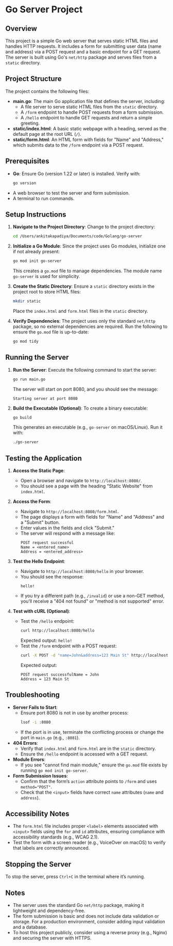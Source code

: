 
# Go Server Project

## Overview
This project is a simple Go web server that serves static HTML files and handles HTTP requests. It includes a form for submitting user data (name and address) via a POST request and a basic endpoint for a GET request. The server is built using Go's `net/http` package and serves files from a `static` directory.

## Project Structure
The project contains the following files:
- **main.go**: The main Go application file that defines the server, including:
  - A file server to serve static HTML files from the `static` directory.
  - A `/form` endpoint to handle POST requests from a form submission.
  - A `/hello` endpoint to handle GET requests and return a simple greeting.
- **static/index.html**: A basic static webpage with a heading, served as the default page at the root URL (`/`).
- **static/form.html**: An HTML form with fields for "Name" and "Address," which submits data to the `/form` endpoint via a POST request.

## Prerequisites
- **Go**: Ensure Go (version 1.22 or later) is installed. Verify with:
  ```bash
  go version
  ```
- A web browser to test the server and form submission.
- A terminal to run commands.

## Setup Instructions
1. **Navigate to the Project Directory**:
   Change to the project directory:
   ```bash
   cd /Users/ankitakapadiya/Documents/code/Golang/go-server
   ```

2. **Initialize a Go Module**:
   Since the project uses Go modules, initialize one if not already present:
   ```bash
   go mod init go-server
   ```
   This creates a `go.mod` file to manage dependencies. The module name `go-server` is used for simplicity.

3. **Create the Static Directory**:
   Ensure a `static` directory exists in the project root to store HTML files:
   ```bash
   mkdir static
   ```
   Place the `index.html` and `form.html` files in the `static` directory.

4. **Verify Dependencies**:
   The project uses only the standard `net/http` package, so no external dependencies are required. Run the following to ensure the `go.mod` file is up-to-date:
   ```bash
   go mod tidy
   ```

## Running the Server
1. **Run the Server**:
   Execute the following command to start the server:
   ```bash
   go run main.go
   ```
   The server will start on port 8080, and you should see the message:
   ```
   Starting server at port 8080
   ```

2. **Build the Executable (Optional)**:
   To create a binary executable:
   ```bash
   go build
   ```
   This generates an executable (e.g., `go-server` on macOS/Linux). Run it with:
   ```bash
   ./go-server
   ```

## Testing the Application
1. **Access the Static Page**:
   - Open a browser and navigate to `http://localhost:8080/`.
   - You should see a page with the heading "Static Website" from `index.html`.

2. **Access the Form**:
   - Navigate to `http://localhost:8080/form.html`.
   - The page displays a form with fields for "Name" and "Address" and a "Submit" button.
   - Enter values in the fields and click "Submit."
   - The server will respond with a message like:
     ```
     POST request successful
     Name = <entered_name>
     Address = <entered_address>
     ```

3. **Test the Hello Endpoint**:
   - Navigate to `http://localhost:8080/hello` in your browser.
   - You should see the response:
     ```
     hello!
     ```
   - If you try a different path (e.g., `/invalid`) or use a non-GET method, you’ll receive a "404 not found" or "method is not supported" error.

4. **Test with cURL (Optional)**:
   - Test the `/hello` endpoint:
     ```bash
     curl http://localhost:8080/hello
     ```
     Expected output: `hello!`
   - Test the `/form` endpoint with a POST request:
     ```bash
     curl -X POST -d "name=John&address=123 Main St" http://localhost:8080/form
     ```
     Expected output:
     ```
     POST request successfulName = John
     Address = 123 Main St
     ```

## Troubleshooting
- **Server Fails to Start**:
  - Ensure port 8080 is not in use by another process:
    ```bash
    lsof -i :8080
    ```
  - If the port is in use, terminate the conflicting process or change the port in `main.go` (e.g., `:8081`).
- **404 Errors**:
  - Verify that `index.html` and `form.html` are in the `static` directory.
  - Ensure the `/hello` endpoint is accessed with a GET request.
- **Module Errors**:
  - If you see "cannot find main module," ensure the `go.mod` file exists by running `go mod init go-server`.
- **Form Submission Issues**:
  - Confirm that the form’s `action` attribute points to `/form` and uses `method="POST"`.
  - Check that the `<input>` fields have correct `name` attributes (`name` and `address`).

## Accessibility Notes
- The `form.html` file includes proper `<label>` elements associated with `<input>` fields using the `for` and `id` attributes, ensuring compliance with accessibility standards (e.g., WCAG 2.1).
- Test the form with a screen reader (e.g., VoiceOver on macOS) to verify that labels are correctly announced.

## Stopping the Server
To stop the server, press `Ctrl+C` in the terminal where it’s running.

## Notes
- The server uses the standard Go `net/http` package, making it lightweight and dependency-free.
- The form submission is basic and does not include data validation or storage. For a production environment, consider adding input validation and a database.
- To host this project publicly, consider using a reverse proxy (e.g., Nginx) and securing the server with HTTPS.

